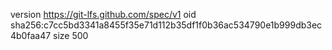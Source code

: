 version https://git-lfs.github.com/spec/v1
oid sha256:c7cc5bd3341a8455f35e71d112b35df1f0b36ac534790e1b999db3ec4b0faa47
size 500
